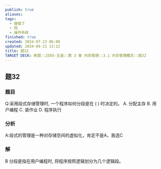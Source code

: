 ```yaml
---
publish: true
aliases: 
tags:
  - 做错了
  - 段
  - 操作系统
finished: true
created: 2024-07-23 06:08
updated: 2024-09-21 13:12
title: 题32
TARGET DECK: 刷题::25OS-王道::第 3 章 内存管理::3.1 内存管理概念::题32
---
```

## 题32
### 题目
Q:采用段式存储管理时, 一个程序如何分段是在 ( ) 时决定的。
A. 分配主存 B. 用户编程 C. 装作业 D. 程序执行
### 分析
A:段式的管理是一种对存储空间的虚拟化，肯定不是A，我选C
### 解
B
分段是指在用户编程时, 将程序按照逻辑划分为几个逻辑段。
<!--ID: 1724147519857-->

